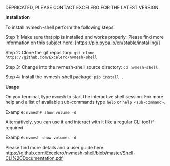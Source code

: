 DEPRICATED, PLEASE CONTACT EXCELERO FOR THE LATEST VERSION.

**Installation**

To install nvmesh-shell perform the following steps:

Step 1:
Make sure that pip is installed and works properly.
Please find more information on this subject here: [https://pip.pypa.io/en/stable/installing/]

Step 2:
Clone the git repository:
`git clone https://github.com/Excelero/nvmesh-shell`

Step 3:
Change into the nvmesh-shell source directory:
`cd nvmesh-shell`

Step 4:
Install the nvmesh-shell package:
`pip install .`


**Usage**

On you terminal, type `nvmesh` to start the interactive shell
session. For more help and a list of available sub-commands type `help`
or `help <sub-command>`.

Example: `nvmesh# show volume -d`

Alternatively, you can use it and interact with it like a regular CLI
tool if required.

Example: `nvmesh show volumes -d`

Please find more details and a user guide here: https://github.com/Excelero/nvmesh-shell/blob/master/Shell-CLI%20Documentation.pdf
